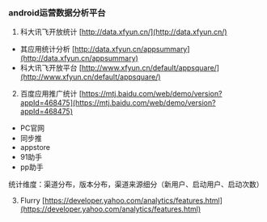 ### android运营数据分析平台

1.  科大讯飞开放统计 [http://data.xfyun.cn/](http://data.xfyun.cn/)
   
   * 其应用统计分析 [http://data.xfyun.cn/appsummary](http://data.xfyun.cn/appsummary)
   * 科大讯飞开放平台 [http://www.xfyun.cn/default/appsquare/](http://www.xfyun.cn/default/appsquare/)

2.  百度应用推广统计 [https://mtj.baidu.com/web/demo/version?appId=468475](https://mtj.baidu.com/web/demo/version?appId=468475)

   * PC官网 
   * 同步推 
   * appstore
   * 91助手
   * pp助手


统计维度：渠道分布，版本分布，渠道来源细分（新用户、启动用户、启动次数）

3. Flurry [https://developer.yahoo.com/analytics/features.html](https://developer.yahoo.com/analytics/features.html)










